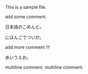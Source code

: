 This is a sample file.

add some comment.


日本語のこめんと。

にほんごでついか。

add more comment !!!

あいうえお。

multiline comment.
multiline comment.

